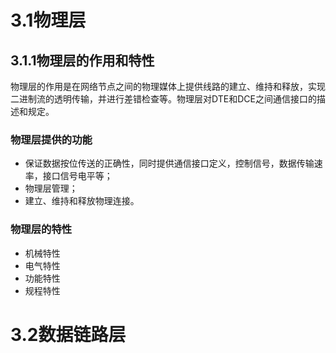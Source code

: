 # 3.1物理层

## 3.1.1物理层的作用和特性

物理层的作用是在网络节点之间的物理媒体上提供线路的建立、维持和释放，实现二进制流的透明传输，并进行差错检查等。物理层对DTE和DCE之间通信接口的描述和规定。

### 物理层提供的功能

* 保证数据按位传送的正确性，同时提供通信接口定义，控制信号，数据传输速率，接口信号电平等；
* 物理层管理；
* 建立、维持和释放物理连接。

### 物理层的特性

* 机械特性
* 电气特性
* 功能特性
* 规程特性

# 3.2数据链路层





